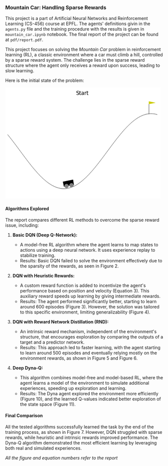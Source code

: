 ### Mountain Car: Handling Sparse Rewards

This project is a part of Artificial Neural Networks and Reinforcement Learning (CS-456) course at EPFL. The agents' definitions givin in the `agents.py` file and the training procedure with the results is given in `mountain_car.ipynb` notebook. The final report of the project can be found at `pdf/report.pdf`.

This project focuses on solving the *Mountain Car* problem in reinforcement learning (RL), a classic environment where a car must climb a hill, controlled by a sparse reward system. The challenge lies in the sparse reward structure where the agent only receives a reward upon success, leading to slow learning.

Here is the initial state of the problem:

![Mountain Car Environment Starting State](imgs/start.png)

#### Algorithms Explored
The report compares different RL methods to overcome the sparse reward issue, including:

1. **Basic DQN (Deep Q-Network):**
   - A model-free RL algorithm where the agent learns to map states to actions using a deep neural network. It uses experience replay to stabilize training.
   - Results: Basic DQN failed to solve the environment effectively due to the sparsity of the rewards, as seen in Figure 2.

2. **DQN with Heuristic Rewards:**
   - A custom reward function is added to incentivize the agent's performance based on position and velocity (Equation 3). This auxiliary reward speeds up learning by giving intermediate rewards.
   - Results: The agent performed significantly better, starting to learn around 600 episodes (Figure 3). However, the solution was tailored to this specific environment, limiting generalizability (Figure 4).

3. **DQN with Reward Network Distillation (RND):**
   - An intrinsic reward mechanism, independent of the environment's structure, that encourages exploration by comparing the outputs of a target and a predictor network.
   - Results: This approach led to faster learning, with the agent starting to learn around 500 episodes and eventually relying mostly on the environment rewards, as shown in Figure 5 and Figure 6.

4. **Deep Dyna-Q:**
   - This algorithm combines model-free and model-based RL, where the agent learns a model of the environment to simulate additional experiences, speeding up exploration and learning.
   - Results: The Dyna agent explored the environment more efficiently (Figure 10), and the learned Q-values indicated better exploration of the state space (Figure 11).

#### Final Comparison
All the tested algorithms successfully learned the task by the end of the training process, as shown in Figure 7. However, DQN struggled with sparse rewards, while heuristic and intrinsic rewards improved performance. The Dyna-Q algorithm demonstrated the most efficient learning by leveraging both real and simulated experiences.

*All the figure and equation numbers refer to the report*
